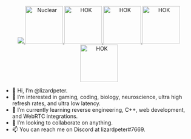 <p align="center">
  <a href="https://discord.gg/cM488Ws">
    <img src="https://github.com/lizardpeter/house-of-kublai/blob/master/images/HK%20BANNER.png" object-fit="cover">
    <img height="99vw" width="auto" src="https://raw.githubusercontent.com/lizardpeter/house-of-kublai/master/Web/nuclear.png" alt="Nuclear">
    <img height="99vw" width="auto" src="https://raw.githubusercontent.com/lizardpeter/house-of-kublai/master/images/1024.png" alt="HOK">
    <img height="99vw" width="auto" src="https://raw.githubusercontent.com/lizardpeter/house-of-kublai/master/Web/al3.png" alt="HOK">
    <img height="99vw" width="auto" src="https://raw.githubusercontent.com/lizardpeter/house-of-kublai/master/Web/Among%202.png" alt="HOK">
    <img height="99vw" width="auto" src="https://raw.githubusercontent.com/lizardpeter/house-of-kublai/master/Web/Emoji-Blitz-Star-Wars-the-Mandalorian-single.png" alt="HOK">
  </a>
</p>

- 👋 Hi, I’m @lizardpeter.
- 👀 I’m interested in gaming, coding, biology, neuroscience, ultra high refresh rates, and ultra low latency.
- 🌱 I’m currently learning reverse engineering, C++, web development, and WebRTC integrations.
- 💞️ I’m looking to collaborate on anything.
- 📫 You can reach me on Discord at lizardpeter#7669.

<!---
lizardpeter/lizardpeter is a ✨ special ✨ repository because its `README.md` (this file) appears on your GitHub profile.
You can click the Preview link to take a look at your changes.
--->
